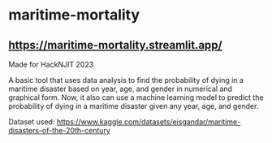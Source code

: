 # maritime-mortality
## https://maritime-mortality.streamlit.app/

 Made for HackNJIT 2023

 A basic tool that uses data analysis to find the probability of dying in a maritime disaster based on year, age, and gender in numerical and graphical form. Now, it also can use a machine learning model to predict the probability of dying in a maritime disaster given any year, age, and gender.

 Dataset used: https://www.kaggle.com/datasets/eisgandar/maritime-disasters-of-the-20th-century